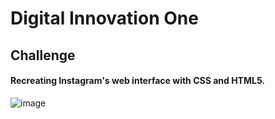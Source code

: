 # Digital Innovation One
## Challenge
#### Recreating Instagram's web interface with CSS and HTML5.
![image](https://user-images.githubusercontent.com/66280255/169930753-cc091018-25fa-48b5-a836-505286f8397f.png)
